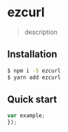 # ezcurl

>  description

## Installation
```bash
$ npm i -S ezcurl
$ yarn add ezcurl
```

## Quick start
```javascript
var example;
});
```